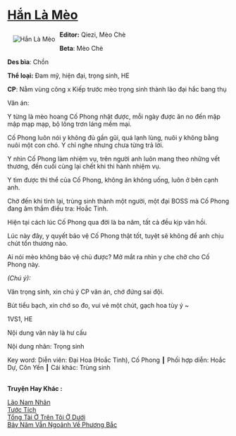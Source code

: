<a href="https://utruyen.com/han-la-meo/21987/" title="Hắn Là Mèo"><h1>Hắn Là Mèo</h1></a><div style="display:table"><img align="right" style="float: left; padding: 10px;" src="https://utruyen.com/images/story/200x260/han-la-meo.jpg" alt="Hắn Là Mèo"><b>Editor:</b> Qiezi, Mèo Chè<p></p><b>Beta</b>: Mèo Chè<p></p><b>Des bìa</b>: Chồn <p></p><b>Thể loại:</b> Đam mỹ, hiện đại, trọng sinh, HE<p></p><b>CP</b>: Nằm vùng công x Kiếp trước mèo trọng sinh thành lão đại hắc bang thụ<p></p>Văn án:<p></p>Y từng là mèo hoang Cố Phong nhặt được, mỗi ngày được ăn no đến mập mập mạp mạp, bộ lông trơn láng mềm mại.<p></p>Cố Phong luôn nói y không đủ gần gũi, quá lạnh lùng, nuôi y không bằng nuôi một con chó. Y chỉ nghe nhưng chưa từng trả lời.<p></p>Y nhìn Cố Phong làm nhiệm vụ, trên người anh luôn mang theo những vết thương, đến cuối cùng lại chết khi thi hành nhiệm vụ.<p></p>Y tìm được thi thể của Cố Phong, không ăn không uống, luôn ở bên cạnh anh.<p></p>Chờ đến khi tỉnh lại, trùng sinh thành một người, một đại BOSS mà Cố Phong đang âm thầm điều tra: Hoắc Tinh.<p></p>Hiện tại cách lúc Cố Phong qua đời là ba năm, tất cả đều kịp vãn hồi.<p></p>Lúc này đây, y quyết bảo vệ Cố Phong thật tốt, tuyệt sẽ không để anh chịu chút tổn thương nào.<p></p>Ai nói mèo không bảo vệ chủ được? Mở mắt ra nhìn y che chở cho Cố Phong này.<p></p><em>(Chú ý):</em><p></p>Văn trọng sinh, xin chú ý CP văn án, chớ đứng sai đội.<p></p>Bút tiểu bạch, xin chớ so đo, vui vẻ một chút, gạch hoa tùy ý ~<p></p>1VS1, HE<p></p>Nội dung văn này là hư cấu<p></p>Nội dung nhãn: Trọng sinh<p></p>Key word: Diễn viên: Đại Hoa (Hoắc Tinh), Cố Phong ┃ Phối hợp diễn: Hoắc Dự, Côn Yến ┃ Cái khác: Trùng sinh</div><p><br><b>Truyện Hay Khác :</b></p><a href="https://utruyen.com/lao-nam-nhan/21986/" alt="Lão Nam Nhân">Lão Nam Nhân</a><br/><a href="https://truyenhot2020.wordpress.com/2019/12/11/tuoc-tich/" alt="Tước Tích">Tước Tích</a><br/><a href="https://github.com/quanluxury/truyenhot/tree/master/truyenhay/12472/" alt="Tổng Tài Ở Trên Tôi Ở Dưới">Tổng Tài Ở Trên Tôi Ở Dưới</a><br/><a href="https://github.com/quanluxury/truyenhot/tree/master/truyenhay/12921/" alt="Bảy Năm Vẫn Ngoảnh Về Phương Bắc">Bảy Năm Vẫn Ngoảnh Về Phương Bắc</a><br/>